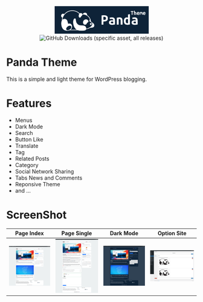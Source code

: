<div align="center">
    <a href="https://github.com/Rayiumir/Panda" target="_blank">
        <img src="https://raw.githubusercontent.com/Rayiumir/Panda/refs/heads/main/art/PandaThemeLogo.png" alt="Panda Theme">
    </a>
    <img alt="GitHub Downloads (specific asset, all releases)" src="https://img.shields.io/github/downloads/Rayiumir/Panda/Panda">
</div>

# Panda Theme

This is a simple and light theme for WordPress blogging.

# Features

- Menus
- Dark Mode
- Search
- Button Like
- Translate
- Tag
- Related Posts
- Category
- Social Network Sharing
- Tabs News and Comments
- Reponsive Theme
- and ...

# ScreenShot

<table class="table">
  <thead>
    <tr>
      <th scope="col" width="1000px">Page Index</th>
      <th scope="col" width="1000px">Page Single</th>
      <th scope="col" width="1000px">Dark Mode</th>
      <th scope="col" width="1000px">Option Site</th>
    </tr>
  </thead>
  <tbody>
    <tr>
      <td>
        <img src="https://raw.githubusercontent.com/Rayiumir/Panda/refs/heads/main/screenshot/Index.png" width="100%" alt="Page Index">
      </td>
      <td>
        <img src="https://raw.githubusercontent.com/Rayiumir/Panda/refs/heads/main/screenshot/Single.png" width="100%" alt="Page Single">
      </td>
      <td>
        <img src="https://raw.githubusercontent.com/Rayiumir/Panda/refs/heads/main/screenshot/Dark.png" width="100%" alt="Dark Mode">
      </td>
      <td>
        <img src="https://github.com/Rayiumir/Panda/blob/main/screenshot/Option_Site.png" width="100%" alt="Option Site">
      </td>
    </tr>
  </tbody>
</table>